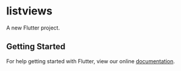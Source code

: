 # listviews

A new Flutter project.

## Getting Started

For help getting started with Flutter, view our online
[documentation](https://flutter.io/).
